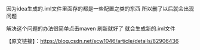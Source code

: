 因为idea生成的.iml文件里面存的都是一些配置之类的东西  所以删了以后就会出现问题   

解决这个问题的办法很简单点击maven 刷新就好了  就会生成新的.iml文件

   
   
【原文链接】：https://blog.csdn.net/scw1046/article/details/82906436
